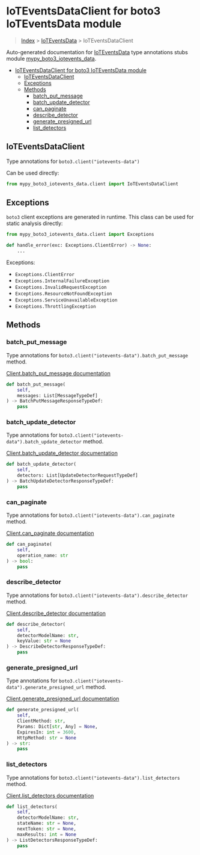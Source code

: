 # IoTEventsDataClient for boto3 IoTEventsData module

> [Index](../index.md) > [IoTEventsData](./index.md) > IoTEventsDataClient

Auto-generated documentation for [IoTEventsData](https://boto3.amazonaws.com/v1/documentation/api/latest/reference/services/iotevents-data.html#IoTEventsData)
type annotations stubs module [mypy_boto3_iotevents_data](https://pypi.org/project/mypy-boto3-iotevents-data/).

- [IoTEventsDataClient for boto3 IoTEventsData module](#ioteventsdataclient-for-boto3-ioteventsdata-module)
  - [IoTEventsDataClient](#ioteventsdataclient)
  - [Exceptions](#exceptions)
  - [Methods](#methods)
    - [batch_put_message](#batch_put_message)
    - [batch_update_detector](#batch_update_detector)
    - [can_paginate](#can_paginate)
    - [describe_detector](#describe_detector)
    - [generate_presigned_url](#generate_presigned_url)
    - [list_detectors](#list_detectors)

## IoTEventsDataClient

Type annotations for `boto3.client("iotevents-data")`

Can be used directly:

```python
from mypy_boto3_iotevents_data.client import IoTEventsDataClient
```

## Exceptions


`boto3` client exceptions are generated in runtime. This class can be used for static analysis directly:

```python
from mypy_boto3_iotevents_data.client import Exceptions

def handle_error(exc: Exceptions.ClientError) -> None:
    ...
```


Exceptions:

- `Exceptions.ClientError`
- `Exceptions.InternalFailureException`
- `Exceptions.InvalidRequestException`
- `Exceptions.ResourceNotFoundException`
- `Exceptions.ServiceUnavailableException`
- `Exceptions.ThrottlingException`


## Methods


### batch_put_message

Type annotations for `boto3.client("iotevents-data").batch_put_message` method.

[Client.batch_put_message documentation](https://boto3.amazonaws.com/v1/documentation/api/latest/reference/services/iotevents-data.html#IoTEventsData.Client.batch_put_message)

```python
def batch_put_message(
    self,
    messages: List[MessageTypeDef]
) -> BatchPutMessageResponseTypeDef:
    pass
```

### batch_update_detector

Type annotations for `boto3.client("iotevents-data").batch_update_detector` method.

[Client.batch_update_detector documentation](https://boto3.amazonaws.com/v1/documentation/api/latest/reference/services/iotevents-data.html#IoTEventsData.Client.batch_update_detector)

```python
def batch_update_detector(
    self,
    detectors: List[UpdateDetectorRequestTypeDef]
) -> BatchUpdateDetectorResponseTypeDef:
    pass
```

### can_paginate

Type annotations for `boto3.client("iotevents-data").can_paginate` method.

[Client.can_paginate documentation](https://boto3.amazonaws.com/v1/documentation/api/latest/reference/services/iotevents-data.html#IoTEventsData.Client.can_paginate)

```python
def can_paginate(
    self,
    operation_name: str
) -> bool:
    pass
```

### describe_detector

Type annotations for `boto3.client("iotevents-data").describe_detector` method.

[Client.describe_detector documentation](https://boto3.amazonaws.com/v1/documentation/api/latest/reference/services/iotevents-data.html#IoTEventsData.Client.describe_detector)

```python
def describe_detector(
    self,
    detectorModelName: str,
    keyValue: str = None
) -> DescribeDetectorResponseTypeDef:
    pass
```

### generate_presigned_url

Type annotations for `boto3.client("iotevents-data").generate_presigned_url` method.

[Client.generate_presigned_url documentation](https://boto3.amazonaws.com/v1/documentation/api/latest/reference/services/iotevents-data.html#IoTEventsData.Client.generate_presigned_url)

```python
def generate_presigned_url(
    self,
    ClientMethod: str,
    Params: Dict[str, Any] = None,
    ExpiresIn: int = 3600,
    HttpMethod: str = None
) -> str:
    pass
```

### list_detectors

Type annotations for `boto3.client("iotevents-data").list_detectors` method.

[Client.list_detectors documentation](https://boto3.amazonaws.com/v1/documentation/api/latest/reference/services/iotevents-data.html#IoTEventsData.Client.list_detectors)

```python
def list_detectors(
    self,
    detectorModelName: str,
    stateName: str = None,
    nextToken: str = None,
    maxResults: int = None
) -> ListDetectorsResponseTypeDef:
    pass
```




